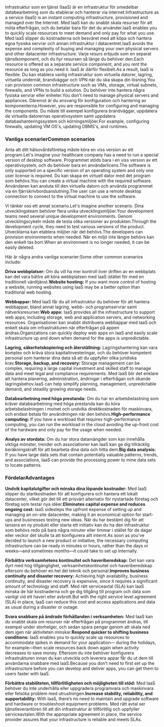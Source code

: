 <span data-ttu-id="f9077-101">Infrastruktur som en tjänst (IaaS) är en infrastruktur för omedelbar databearbetning som du etablerar och hanterar via internet.</span><span class="sxs-lookup"><span data-stu-id="f9077-101">Infrastructure as a service (IaaS) is an instant computing infrastructure, provisioned and managed over the Internet.</span></span> <span data-ttu-id="f9077-102">Med IaaS kan du snabbt skala resurser för att möta efterfrågan, och du betalar bara för det du använder.</span><span class="sxs-lookup"><span data-stu-id="f9077-102">IaaS enables you to quickly scale resources to meet demand and only pay for what you use.</span></span> <span data-ttu-id="f9077-103">Med IaaS slipper du kostnaderna och besväret med att köpa och hantera egna fysiska servrar och annan infrastruktur i datacentret.</span><span class="sxs-lookup"><span data-stu-id="f9077-103">IaaS avoids the expense and complexity of buying and managing your own physical servers and other datacenter infrastructure.</span></span> <span data-ttu-id="f9077-104">Varje resurs erbjuds som en separat tjänstkomponent, och du *hyr* resursen så länge du behöver den.</span><span class="sxs-lookup"><span data-stu-id="f9077-104">Each resource is offered as a separate service component, and you *rent* the resource as long as you need it.</span></span> <span data-ttu-id="f9077-105">IaaS är därför flexibelt.</span><span class="sxs-lookup"><span data-stu-id="f9077-105">As a result, IaaS is flexible.</span></span> <span data-ttu-id="f9077-106">Du kan etablera vanlig infrastruktur som virtuella datorer, lagring, virtuella undernät, brandväggar och VPN när du ska skapa din lösning.</span><span class="sxs-lookup"><span data-stu-id="f9077-106">You can provision common infrastructure such as VMs, storage, virtual subnets, firewalls, and VPNs to build a solution.</span></span> <span data-ttu-id="f9077-107">Du behöver inte hantera några fysiska servrar eller enheter.</span><span class="sxs-lookup"><span data-stu-id="f9077-107">You don't need to manage physical servers and appliances.</span></span> <span data-ttu-id="f9077-108">Däremot är du ansvarig för konfiguration och hantering av komponenterna.</span><span class="sxs-lookup"><span data-stu-id="f9077-108">However, you are responsible for configuring and managing the components.</span></span> <span data-ttu-id="f9077-109">Du måste till exempel konfigurera brandväggar, uppdatera de virtuella datorernas operativsystem samt uppdatera databashanteringssystem och körningsmiljöer.</span><span class="sxs-lookup"><span data-stu-id="f9077-109">For example, configuring firewalls, updating VM OS's, updating DBMS's, and runtimes.</span></span>

### <a name="common-scenarios"></a><span data-ttu-id="f9077-110">Vanliga scenarier</span><span class="sxs-lookup"><span data-stu-id="f9077-110">Common scenarios</span></span> 

<span data-ttu-id="f9077-111">Anta att ditt hälsovårdsföretag måste köra en viss version av ett program.</span><span class="sxs-lookup"><span data-stu-id="f9077-111">Let's imagine your healthcare company has a need to run a special version of desktop software.</span></span> <span data-ttu-id="f9077-112">Programmet stöds bara i en viss version av ett operativsystem, och du behöver bara en användarlicens.</span><span class="sxs-lookup"><span data-stu-id="f9077-112">The software is only supported on a specific version of an operating system and only one user license is required.</span></span> <span data-ttu-id="f9077-113">Du kan skapa en virtuell dator med det program som behövs.</span><span class="sxs-lookup"><span data-stu-id="f9077-113">You can create a virtual machine with the required software.</span></span> <span data-ttu-id="f9077-114">Användaren kan ansluta till den virtuella datorn och använda programmet via en fjärrskrivbordsanslutning.</span><span class="sxs-lookup"><span data-stu-id="f9077-114">The user can use a remote desktop connection to connect to the virtual machine to use the software.</span></span>

<span data-ttu-id="f9077-115">Vi tänker oss ett annat scenario.</span><span class="sxs-lookup"><span data-stu-id="f9077-115">Let's imagine another scenario.</span></span> <span data-ttu-id="f9077-116">Dina utvecklingsteam behöver flera unika utvecklingsmiljöer.</span><span class="sxs-lookup"><span data-stu-id="f9077-116">Your development teams need several unique development environments.</span></span> <span data-ttu-id="f9077-117">Genom utvecklingscykeln måste de testa olika versioner av produkten.</span><span class="sxs-lookup"><span data-stu-id="f9077-117">Through the development cycle, they need to test various versions of the product.</span></span> <span data-ttu-id="f9077-118">Utvecklarna kan etablera miljöer när det behövs.</span><span class="sxs-lookup"><span data-stu-id="f9077-118">The developers can provision environments when needed.</span></span> <span data-ttu-id="f9077-119">När en miljö inte längre behövs kan den enkelt tas bort.</span><span class="sxs-lookup"><span data-stu-id="f9077-119">When an environment is no longer needed, it can be easily deleted.</span></span>

<span data-ttu-id="f9077-120">Här är några andra vanliga scenarier:</span><span class="sxs-lookup"><span data-stu-id="f9077-120">Some other common scenarios include:</span></span>

<span data-ttu-id="f9077-121">**Driva webbplatser:** Om du vill ha mer kontroll över driften av en webbplats kan det vara bättre att köra webbplatsen med IaaS istället för med en traditionell värdtjänst.</span><span class="sxs-lookup"><span data-stu-id="f9077-121">**Website hosting:** If you want more control of hosting a website, running websites using IaaS may be a better option than traditional web hosting.</span></span>

<span data-ttu-id="f9077-122">**Webbappar:** Med IaaS får du all infrastruktur du behöver för att hantera webbappar, bland annat lagring, webb- och programservrar samt nätverksresurser.</span><span class="sxs-lookup"><span data-stu-id="f9077-122">**Web apps:** IaaS provides all the infrastructure to support web apps, including storage, web and application servers, and networking resources.</span></span> <span data-ttu-id="f9077-123">Organisationer kan snabbt distribuera webbappar med IaaS och enkelt skala om infrastrukturen när efterfrågan på appen ändras.</span><span class="sxs-lookup"><span data-stu-id="f9077-123">Organizations can quickly deploy web apps on IaaS and easily scale infrastructure up and down when demand for the apps is unpredictable.</span></span>

<span data-ttu-id="f9077-124">**Lagring, säkerhetskopiering och återställning:** Lagringshantering kan vara komplex och kräva stora kapitalinvesteringar, och du behöver kompetent personal som hanterar dina data så att du uppfyller olika juridiska krav.</span><span class="sxs-lookup"><span data-stu-id="f9077-124">**Storage, backup, and recovery:** Storage management can be complex, requiring a large capital investment and skilled staff to manage data and meet legal and compliance requirements.</span></span> <span data-ttu-id="f9077-125">Med IaaS blir det enklare att hantera planering, administration, ändringar i efterfrågan och ökande lagringsbehov.</span><span class="sxs-lookup"><span data-stu-id="f9077-125">IaaS can help simplify planning, management, unpredictable demand, and steadily growing storage needs.</span></span>

<span data-ttu-id="f9077-126">**Databearbetning med höga prestanda:** Om du har en arbetsbelastning som kräver databearbetning med höga prestanda kan du köra arbetsbelastningen i molnet och undvika direktkostnaden för maskinvara, och endast betala för användningen när den behövs.</span><span class="sxs-lookup"><span data-stu-id="f9077-126">**High-performance computing:** If you have a workload that requires high-performance computing, you can run the workload in the cloud avoiding the up-front cost of the hardware and only pay for the usage when needed.</span></span> 

<span data-ttu-id="f9077-127">**Analys av stordata:** Om du har stora datamängder som kan innehålla viktiga mönster, trender och associationer kan IaaS kan ge dig tillräcklig beräkningskraft för att bearbeta dina data och hitta dem.</span><span class="sxs-lookup"><span data-stu-id="f9077-127">**Big data analysis:** If you have large data sets that contain potentially valuable patterns, trends, and associations, IaaS can provide the processing power to mine data sets to locate patterns.</span></span>

### <a name="advantages"></a><span data-ttu-id="f9077-128">Fördelar</span><span class="sxs-lookup"><span data-stu-id="f9077-128">Advantages</span></span>

<span data-ttu-id="f9077-129">**Undvik kapitalutgifter och minska dina löpande kostnader:** Med IaaS slipper du startkostnaden för att konfigurera och hantera ett lokalt datacenter, vilket gör det till ett prisvärt alternativ för nystartade företag och företag som testar nya idéer.</span><span class="sxs-lookup"><span data-stu-id="f9077-129">**Eliminates capital expense and reduces ongoing cost:** IaaS sidesteps the upfront expense of setting up and managing an on-site datacenter, making it an economical option for start-ups and businesses testing new ideas.</span></span> <span data-ttu-id="f9077-130">När du har bestämt dig för att lansera en ny produkt eller starta ett initiativ kan du ha den infrastruktur som behövs redo på bara några minuter eller timmar i stället för de dagar eller veckor det skulle ta att konfigurera allt internt.</span><span class="sxs-lookup"><span data-stu-id="f9077-130">As soon as you’ve decided to launch a new product or initiative, the necessary computing infrastructure can be ready in minutes or hours, rather than the days or weeks—and sometimes months—it could take to set up internally.</span></span>

<span data-ttu-id="f9077-131">**Förbättra verksamhetens kontinuitet och haveriberedskap:** Det kan vara dyrt med hög tillgänglighet, verksamhetskontinuitet och haveriberedskap eftersom du behöver en hel del teknik och personal.</span><span class="sxs-lookup"><span data-stu-id="f9077-131">**Improves business continuity and disaster recovery:** Achieving high availability, business continuity, and disaster recovery is expensive, since it requires a significant amount of technology and staff.</span></span> <span data-ttu-id="f9077-132">Med rätt serviceavtal (SLA) kan IaaS minska de här kostnaderna och ge dig tillgång till program och data som vanligt vid ett haveri eller avbrott.</span><span class="sxs-lookup"><span data-stu-id="f9077-132">But with the right service level agreement (SLA) in place, IaaS can reduce this cost and access applications and data as usual during a disaster or outage.</span></span>

<span data-ttu-id="f9077-133">**Svara snabbare på ändrade förhållanden i verksamheten:** Med IaaS kan du snabbt skala om resurser när efterfrågan på programmet ändras, till exempel under storhelger, och sedan spara pengar genom att skala ned dem igen när aktiviteten minskar.</span><span class="sxs-lookup"><span data-stu-id="f9077-133">**Respond quicker to shifting business conditions:** IaaS enables you to quickly scale up resources to accommodate spikes in demand for your application— during the holidays, for example—then scale resources back down again when activity decreases to save money.</span></span> <span data-ttu-id="f9077-134">Eftersom du inte behöver konfigurera infrastrukturen innan du kan utveckla och leverera appar får du ut dem till användarna snabbare med IaaS.</span><span class="sxs-lookup"><span data-stu-id="f9077-134">Because you don’t need to first set up the infrastructure before you can develop and deliver apps, you can get them to users faster with IaaS.</span></span>

<span data-ttu-id="f9077-135">**Förbättra stabiliteten, tillförlitligheten och möjligheten till stöd:** Med IaaS behöver du inte underhålla eller uppgradera programvara och maskinvara eller felsöka problem med utrustningen.</span><span class="sxs-lookup"><span data-stu-id="f9077-135">**Increase stability, reliability, and supportability:** With IaaS, there’s no need to maintain and upgrade software and hardware or troubleshoot equipment problems.</span></span> <span data-ttu-id="f9077-136">Med rätt avtal ser tjänstleverantören till att din infrastruktur är tillförlitlig och uppfyller serviceavtalen.</span><span class="sxs-lookup"><span data-stu-id="f9077-136">With the appropriate agreement in place, the service provider assures that your infrastructure is reliable and meets SLAs.</span></span>

